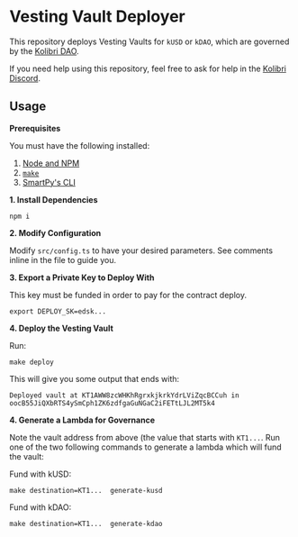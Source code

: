 # Vesting Vault Deployer

This repository deploys Vesting Vaults for `kUSD` or `kDAO`, which are governed by the [Kolibri DAO](https://governance.kolibri.finance).

If you need help using this repository, feel free to ask for help in the [Kolibri Discord](discord.gg/pCKVNTw6Pf).

## Usage

**Prerequisites**

You must have the following installed:
1. [Node and NPM](https://docs.npmjs.com/downloading-and-installing-node-js-and-npm/)
2. [`make`](https://www.gnu.org/software/make/)
3. [SmartPy's CLI](https://smartpy.io/docs/cli/)

**1. Install Dependencies**

```
npm i
```

**2. Modify Configuration**

Modify `src/config.ts` to have your desired parameters. See comments inline in the file to guide you.

**3. Export a Private Key to Deploy With**

This key must be funded in order to pay for the contract deploy.

```
export DEPLOY_SK=edsk...
```

**4. Deploy the Vesting Vault**

Run:
```
make deploy
```

This will give you some output that ends with:

```
Deployed vault at KT1AWW8zcWHKhRgrxkjkrkYdrLViZqcBCCuh in oocB55JiQXbRTS4ySmCph1ZK6zdfgaGuNGaC2iFETtLJL2MT5k4
```

**4. Generate a Lambda for Governance**

Note the vault address from above (the value that starts with `KT1...`. Run one of the two following commands to generate a lambda which will fund the vault:

Fund with kUSD:
```
make destination=KT1...  generate-kusd
```

Fund with kDAO:
```
make destination=KT1...  generate-kdao
```